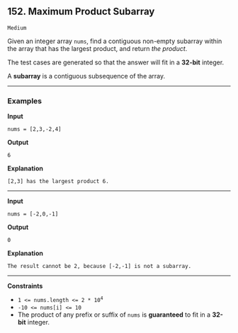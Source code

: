 ## 152. Maximum Product Subarray

`Medium`

Given an integer array `nums`, find a contiguous non-empty subarray within the array that has the largest product, and return *the product*.

The test cases are generated so that the answer will fit in a **32-bit** integer.

A **subarray** is a contiguous subsequence of the array.

---

### Examples

**Input**
```
nums = [2,3,-2,4]
```

**Output**
```
6
```

**Explanation**
```
[2,3] has the largest product 6.
```

---

**Input**
```
nums = [-2,0,-1]
```

**Output**
```
0
```

**Explanation**
```
The result cannot be 2, because [-2,-1] is not a subarray.
```

---

**Constraints**
* <code>1 <= nums.length <= 2 * 10<sup>4</sup></code>
* `-10 <= nums[i] <= 10`
* The product of any prefix or suffix of `nums` is **guaranteed** to fit in a **32-bit** integer.